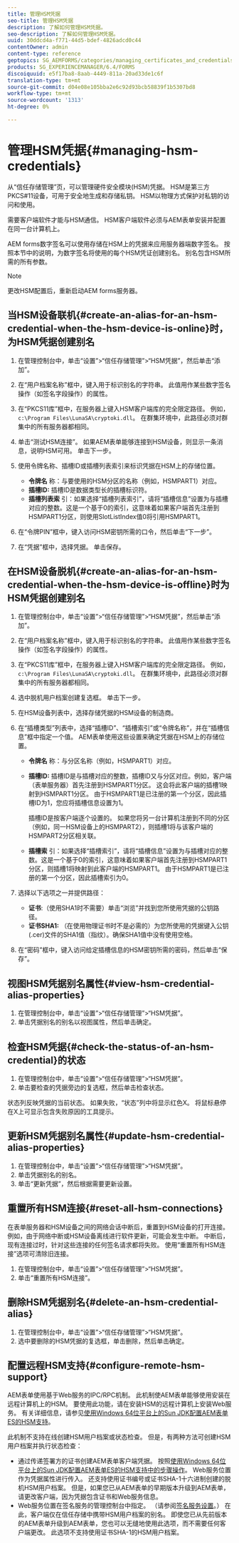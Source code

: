 ```yaml
---
title: 管理HSM凭据
seo-title: 管理HSM凭据
description: 了解如何管理HSM凭据。
seo-description: 了解如何管理HSM凭据。
uuid: 30ddcd4a-f771-44d5-bdef-4826adcd0c44
contentOwner: admin
content-type: reference
geptopics: SG_AEMFORMS/categories/managing_certificates_and_credentials
products: SG_EXPERIENCEMANAGER/6.4/FORMS
discoiquuid: e5f17ba8-8aab-4449-811a-20ad33de1c6f
translation-type: tm+mt
source-git-commit: d04e08e105bba2e6c92d93bcb58839f1b5307bd8
workflow-type: tm+mt
source-wordcount: '1313'
ht-degree: 0%

---
```



# 管理HSM凭据{#managing-hsm-credentials}

从“信任存储管理”页，可以管理硬件安全模块(HSM)凭据。 HSM是第三方PKCS#11设备，可用于安全地生成和存储私钥。 HSM以物理方式保护对私钥的访问和使用。

需要客户端软件才能与HSM通信。 HSM客户端软件必须与AEM表单安装并配置在同一台计算机上。

AEM forms数字签名可以使用存储在HSM上的凭据来应用服务器端数字签名。 按照本节中的说明，为数字签名将使用的每个HSM凭证创建别名。 别名包含HSM所需的所有参数。

>[!NOTE]
>
>更改HSM配置后，重新启动AEM forms服务器。

## 当HSM设备联机{#create-an-alias-for-an-hsm-credential-when-the-hsm-device-is-online}时，为HSM凭据创建别名

1. 在管理控制台中，单击“设置”>“信任存储管理”>“HSM凭据”，然后单击“添加”。
1. 在“用户档案名称”框中，键入用于标识别名的字符串。 此值用作某些数字签名操作（如签名字段操作）的属性。
1. 在“PKCS11库”框中，在服务器上键入HSM客户端库的完全限定路径。 例如，`c:\Program Files\LunaSA\cryptoki.dll`。 在群集环境中，此路径必须对群集中的所有服务器都相同。
1. 单击“测试HSM连接”。 如果AEM表单能够连接到HSM设备，则显示一条消息，说明HSM可用。 单击下一步。
1. 使用令牌名称、插槽ID或插槽列表索引来标识凭据在HSM上的存储位置。

   * **令牌名** 称：与要使用的HSM分区的名称（例如，HSMPART1）对应。
   * **插槽ID:** 插槽ID是数据类型长的插槽标识符。
   * **插槽列表索** 引：如果选择“插槽列表索引”，请将“插槽信息”设置为与插槽对应的整数。这是一个基于0的索引，这意味着如果客户端首先注册到HSMPART1分区，则使用SlotListIndex值0将引用HSMPART1。

1. 在“令牌PIN”框中，键入访问HSM密钥所需的口令，然后单击“下一步”。
1. 在“凭据”框中，选择凭据。 单击保存。

## 在HSM设备脱机{#create-an-alias-for-an-hsm-credential-when-the-hsm-device-is-offline}时为HSM凭据创建别名

1. 在管理控制台中，单击“设置”>“信任存储管理”>“HSM凭据”，然后单击“添加”。
1. 在“用户档案名称”框中，键入用于标识别名的字符串。 此值用作某些数字签名操作（如签名字段操作）的属性。
1. 在“PKCS11库”框中，在服务器上键入HSM客户端库的完全限定路径。 例如，`c:\Program Files\LunaSA\cryptoki.dll`。 在群集环境中，此路径必须对群集中的所有服务器都相同。
1. 选中脱机用户档案创建复选框。 单击下一步。
1. 在HSM设备列表中，选择存储凭据的HSM设备的制造商。
1. 在“插槽类型”列表中，选择“插槽ID”、“插槽索引”或“令牌名称”，并在“插槽信息”框中指定一个值。 AEM表单使用这些设置来确定凭据在HSM上的存储位置。

   * **令牌名** 称：与分区名称（例如，HSMPART1）对应。
   * **插槽ID:** 插槽ID是与插槽对应的整数，插槽ID又与分区对应。例如，客户端（表单服务器）首先注册到HSMPART1分区。 这会将此客户端的插槽1映射到HSMPART1分区。 由于HSMPART1是已注册的第一个分区，因此插槽ID为1，您应将插槽信息设置为1。

      插槽ID是按客户端逐个设置的。 如果您将另一台计算机注册到不同的分区（例如，同一HSM设备上的HSMPART2），则插槽1将与该客户端的HSMPART2分区相关联。

   * **插槽索** 引：如果选择“插槽索引”，请将“插槽信息”设置为与插槽对应的整数。这是一个基于0的索引，这意味着如果客户端首先注册到HSMPART1分区，则插槽1将映射到此客户端的HSMPART1。 由于HSMPART1是已注册的第一个分区，因此插槽索引为0。

1. 选择以下选项之一并提供路径：

   * **证书**:（使用SHA1时不需要）单击“浏览”并找到您所使用凭据的公钥路径。
   * **证书SHA1:** （在使用物理证书时不是必需的）为您所使用的凭据键入公钥(.cer)文件的SHA1值（指纹）。确保SHA1值中没有使用空格。

1. 在“密码”框中，键入访问给定插槽信息的HSM密钥所需的密码，然后单击“保存”。

## 视图HSM凭据别名属性{#view-hsm-credential-alias-properties}

1. 在管理控制台中，单击“设置”>“信任存储管理”>“HSM凭据”。
1. 单击凭据别名的别名以视图属性，然后单击确定。

## 检查HSM凭据{#check-the-status-of-an-hsm-credential}的状态

1. 在管理控制台中，单击“设置”>“信任存储管理”>“HSM凭据”。
1. 单击要检查的凭据旁边的复选框，然后单击检查状态。

状态列反映凭据的当前状态。 如果失败，“状态”列中将显示红色X。 将鼠标悬停在X上可显示包含失败原因的工具提示。

## 更新HSM凭据别名属性{#update-hsm-credential-alias-properties}

1. 在管理控制台中，单击“设置”>“信任存储管理”>“HSM凭据”。
1. 单击凭据别名的别名。
1. 单击“更新凭据”，然后根据需要更新设置。

## 重置所有HSM连接{#reset-all-hsm-connections}

在表单服务器和HSM设备之间的网络会话中断后，重置到HSM设备的打开连接。 例如，由于网络中断或HSM设备离线进行软件更新，可能会发生中断。 中断后，现有连接过时，针对这些连接的任何签名请求都将失败。 使用“重置所有HSM连接”选项可清除旧连接。

1. 在管理控制台中，单击“设置”>“信任存储管理”>“HSM凭据”。
1. 单击“重置所有HSM连接”。

## 删除HSM凭据别名{#delete-an-hsm-credential-alias}

1. 在管理控制台中，单击“设置”>“信任存储管理”>“HSM凭据”。
1. 选中要删除的HSM凭据的复选框，单击删除，然后单击确定。

## 配置远程HSM支持{#configure-remote-hsm-support}

AEM表单使用基于Web服务的IPC/RPC机制。 此机制使AEM表单能够使用安装在远程计算机上的HSM。 要使用此功能，请在安装HSM的远程计算机上安装Web服务。 有关详细信息，请参见[使用Windows 64位平台上的Sun JDK配置AEM表单ES的HSM支持](https://kb2.adobe.com/cps/808/cpsid_80835.html)。

此机制不支持在线创建HSM用户档案或状态检查。 但是，有两种方法可创建HSM用户档案并执行状态检查：

* 通过传递签署方的证书创建AEM表单客户端凭据。 按照[使用Windows 64位平台上的Sun JDK配置AEM表单ES的HSM支持中的步骤操作](https://kb2.adobe.com/cps/808/cpsid_80835.html)。 Web服务位置作为凭据属性进行传入。 还支持使用证书编号或证书SHA-1十六进制创建的脱机HSM用户档案。 但是，如果您已从AEM表单的早期版本升级到AEM表单，请更改客户端，因为凭据包含证书和Web服务信息。
* Web服务位置在签名服务的管理控制台中指定。 （请参阅[签名服务设置](/help/forms/using/admin-help/configure-service-settings.md#signature-service-settings)。） 在此，客户端仅在信任存储中携带HSM用户档案的别名。 即使您已从先前版本的AEM表单升级到AEM表单，您也可以无缝地使用此选项，而不需要任何客户端更改。 此选项不支持使用证书SHA-1的HSM用户档案。

